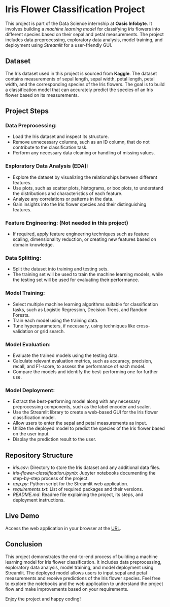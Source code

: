# Iris Flower Classification Project
This project is part of the Data Science internship at **Oasis Infobyte**. It involves building a _machine learning model_ for classifying _Iris_ flowers into different species based on their sepal and petal measurements. 
The project includes data preprocessing, exploratory data analysis, model training, and deployment using _Streamlit_ for a user-friendly GUI.

## Dataset
The Iris dataset used in this project is sourced from **Kaggle**. The dataset contains measurements of sepal length, sepal width, petal length, petal width, and the corresponding species of the Iris flowers. The goal is to build a classification model that can accurately predict the species of an Iris flower based on its measurements.

## Project Steps
### Data Preprocessing:

+ Load the Iris dataset and inspect its structure.
+ Remove unnecessary columns, such as an ID column, that do not contribute to the classification task.
+ Perform any necessary data cleaning or handling of missing values.

### Exploratory Data Analysis (EDA):

+ Explore the dataset by visualizing the relationships between different features.
+ Use plots, such as scatter plots, histograms, or box plots, to understand the distributions and characteristics of each feature.
+ Analyze any correlations or patterns in the data.
+ Gain insights into the Iris flower species and their distinguishing features.

### Feature Engineering: (Not needed in this project)

+ If required, apply feature engineering techniques such as feature scaling, dimensionality reduction, or creating new features based on domain knowledge.


### Data Splitting:

+ Split the dataset into training and testing sets.
+ The training set will be used to train the machine learning models, while the testing set will be used for evaluating their performance.

### Model Training:

+ Select multiple machine learning algorithms suitable for classification tasks, such as Logistic Regression, Decision Trees, and Random Forests.
+ Train each model using the training data.
+ Tune hyperparameters, if necessary, using techniques like cross-validation or grid search.

### Model Evaluation:

+ Evaluate the trained models using the testing data.
+ Calculate relevant evaluation metrics, such as accuracy, precision, recall, and F1-score, to assess the performance of each model.
+ Compare the models and identify the best-performing one for further use.

### Model Deployment:

+ Extract the best-performing model along with any necessary preprocessing components, such as the label encoder and scaler.
+ Use the Streamlit library to create a web-based GUI for the Iris flower classification model.
+ Allow users to enter the sepal and petal measurements as input.
+ Utilize the deployed model to predict the species of the Iris flower based on the user input.
+ Display the prediction result to the user.


## Repository Structure
+ *iris.csv*: Directory to store the Iris dataset and any additional data files.
+ _iris-flower-classification.ipynb_: Jupyter notebooks documenting the step-by-step process of the project.
+ _app.py_: Python script for the Streamlit web application.
+ _requirements.txt_: List of required packages and their versions.
+ _README.md_: Readme file explaining the project, its steps, and deployment instructions.

## Live Demo
Access the web application in your browser at the [URL](https://iris-flower-classification-shrudex.streamlit.app/).


## Conclusion
This project demonstrates the end-to-end process of building a machine learning model for Iris flower classification. It includes data preprocessing, exploratory data analysis, model training, and model deployment using Streamlit. The deployed model allows users to input sepal and petal measurements and receive predictions of the Iris flower species. Feel free to explore the notebooks and the web application to understand the project flow and make improvements based on your requirements.



Enjoy the project and happy coding!
